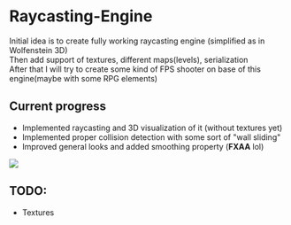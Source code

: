 # Raycasting-Engine

Initial idea is to create fully working raycasting engine (simplified as in Wolfenstein 3D)\
Then add support of textures, different maps(levels), serialization\
After that I will try to create some kind of FPS shooter on base of this engine(maybe with some RPG elements)

## Current progress
* Implemented raycasting and 3D visualization of it (without textures yet)
* Implemented proper collision detection with some sort of "wall sliding"
* Improved general looks and added smoothing property (**FXAA** lol)

![](raycasting.gif)

## TODO:
* Textures

